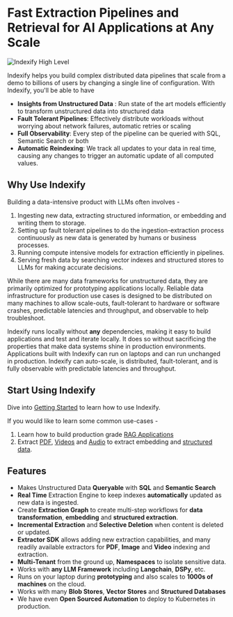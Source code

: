# Fast Extraction Pipelines and Retrieval for AI Applications at Any Scale

![Indexify High Level](images/Indexify_KAT.gif)

Indexify helps you build complex distributed data pipelines that scale from a demo to billions of users by changing a single line of configuration. With Indexify, you'll be able to have

- **Insights from Unstructured Data** : Run state of the art models efficiently to transform unstructured data into structured data
- **Fault Tolerant Pipelines**: Effectively distribute workloads without worrying about network failures, automatic retries or scaling
- **Full Observability**: Every step of the pipeline can be queried with SQL, Semantic Search or both
- **Automatic Reindexing**: We track all updates to your data in real time, causing any changes to trigger an automatic update of all computed values.

## Why Use Indexify

Building a data-intensive product with LLMs often involves -

1. Ingesting new data, extracting structured information, or embedding and writing them to storage.
2. Setting up fault tolerant pipelines to do the ingestion-extraction process continuously as new data is generated by humans or business processes.
3. Running compute intensive models for extraction efficiently in pipelines.
4. Serving fresh data by searching vector indexes and structured stores to LLMs for making accurate decisions.

While there are many data frameworks for unstructured data, they are primarily optimized for prototyping applications locally. Reliable data infrastructure for production use cases is designed to be distributed on many machines to allow scale-outs, fault-tolerant to hardware or software crashes, predictable latencies and throughput, and observable to help troubleshoot.

Indexify runs locally without **any** dependencies, making it easy to build applications and test and iterate locally. It does so without sacrificing the properties that make data systems shine in production environments. Applications built with Indexify can run on laptops and can run unchanged in production. Indexify can auto-scale, is distributed, fault-tolerant, and is fully observable with predictable latencies and throughput.

## Start Using Indexify

Dive into [Getting Started](getting_started.md) to learn how to use Indexify.

If you would like to learn some common use-cases -

1. Learn how to build production grade [RAG Applications](usecases/rag.md)
2. Extract [PDF](usecases/pdf_extraction.md), [Videos](usecases/video_rag.md) and [Audio](usecases/audio_extraction.md) to extract embedding and [structured data](usecases/image_retrieval.md).

## Features

- Makes Unstructured Data **Queryable** with **SQL** and **Semantic Search**
- **Real Time** Extraction Engine to keep indexes **automatically** updated as new data is ingested.
- Create **Extraction Graph** to create multi-step workflows for **data transformation**, **embedding** and **structured extraction**.
- **Incremental Extraction** and **Selective Deletion** when content is deleted or updated.
- **Extractor SDK** allows adding new extraction capabilities, and many readily available extractors for **PDF**, **Image** and **Video** indexing and extraction.
- **Multi-Tenant** from the ground up, **Namespaces** to isolate sensitive data.
- Works with **any LLM Framework** including **Langchain**, **DSPy**, etc.
- Runs on your laptop during **prototyping** and also scales to **1000s of machines** on the cloud.
- Works with many **Blob Stores**, **Vector Stores** and **Structured Databases**
- We have even **Open Sourced Automation** to deploy to Kubernetes in production.
